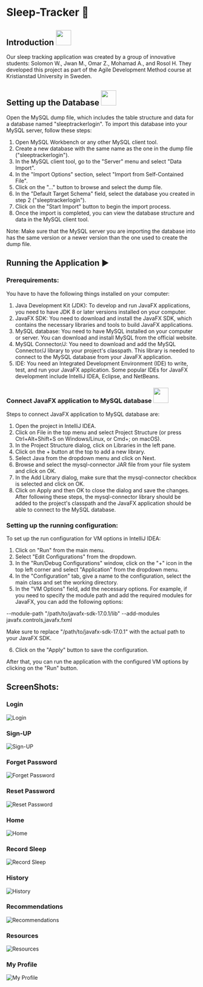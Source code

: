 

# Sleep-Tracker 🛌


## Introduction <img src="https://github.com/Alloush95/test/assets/125370944/adeebf6c-9099-4b74-a346-a482f0b1061c" width="40" />

Our sleep tracking application was created by a group of innovative students: Solomon W., Jwan M., Omar Z., Mohamad A., and Rosol H. They developed this project as part of the Agile Development Method course at Kristianstad University in Sweden.



## Setting up the Database <img src="https://github.com/JwanMardini/Sleep-Tracker/assets/125370944/680abd4c-c840-4bf8-a4df-149db89181da" width="40" />


Open the MySQL dump file, which includes the table structure and data for a database named "sleeptrackerlogin". To import this database into your MySQL server, follow these steps:

1. Open MySQL Workbench or any other MySQL client tool.
2. Create a new database with the same name as the one in the dump file ("sleeptrackerlogin").
3. In the MySQL client tool, go to the "Server" menu and select "Data Import".
4. In the "Import Options" section, select "Import from Self-Contained File".
5. Click on the "..." button to browse and select the dump file.
6. In the "Default Target Schema" field, select the database you created in step 2 ("sleeptrackerlogin").
7. Click on the "Start Import" button to begin the import process.
8. Once the import is completed, you can view the database structure and data in the MySQL client tool.

Note: Make sure that the MySQL server you are importing the database into has the same version or a newer version than the one used to create the dump file.





## Running the Application ▶️
### Prerequirements:
You have to have the following things installed on your computer:
1. Java Development Kit (JDK): To develop and run JavaFX applications, you need to have JDK 8 or later versions installed on your computer.
2. JavaFX SDK: You need to download and install the JavaFX SDK, which contains the necessary libraries and tools to build JavaFX applications.
3. MySQL database: You need to have MySQL installed on your computer or server. You can download and install MySQL from the official website.
4. MySQL Connector/J: You need to download and add the MySQL Connector/J library to your project's classpath. This library is needed to connect to the MySQL database from your JavaFX application.
5. IDE: You need an Integrated Development Environment (IDE) to write, test, and run your JavaFX application. Some popular IDEs for JavaFX development include IntelliJ IDEA, Eclipse, and NetBeans.


### Connect  JavaFX application to MySQL database <img src="https://github.com/JwanMardini/Sleep-Tracker/assets/125370944/8d3ba99d-4544-4121-878e-0f6a0cebeae0" width="40" />
Steps to connect JavaFX application to MySQL database are:
1. Open the project in IntelliJ IDEA.
2. Click on File in the top menu and select Project Structure (or press Ctrl+Alt+Shift+S on Windows/Linux, or Cmd+; on macOS).
3. In the Project Structure dialog, click on Libraries in the left pane.
4. Click on the + button at the top to add a new library.
5. Select Java from the dropdown menu and click on Next.
6. Browse and select the mysql-connector JAR file from your file system and click on OK.
7. In the Add Library dialog, make sure that the mysql-connector checkbox is selected and click on OK.
8. Click on Apply and then OK to close the dialog and save the changes.
After following these steps, the mysql-connector library should be added to the project's classpath and the JavaFX application should be able to connect to the MySQL database.

### Setting up the running configuration:
To set up the run configuration for VM options in IntelliJ IDEA:

1. Click on "Run" from the main menu.
2. Select "Edit Configurations" from the dropdown.
3. In the "Run/Debug Configurations" window, click on the "+" icon in the top left corner and select "Application" from the dropdown menu.
4. In the "Configuration" tab, give a name to the configuration, select the main class and set the working directory.
5. In the "VM Options" field, add the necessary options. For example, if you need to specify the module path and add the required modules for JavaFX, you can add the following options:

--module-path "/path/to/javafx-sdk-17.0.1/lib" --add-modules javafx.controls,javafx.fxml

Make sure to replace "/path/to/javafx-sdk-17.0.1" with the actual path to your JavaFX SDK.

6. Click on the "Apply" button to save the configuration.

After that, you can run the application with the configured VM options by clicking on the "Run" button.


## ScreenShots:

### Login
![Login](https://github.com/OmarZarifa/Sleep-Tracker/blob/main/ScreenShots/Login.png?raw=true)

### Sign-UP
![Sign-UP](https://github.com/OmarZarifa/Sleep-Tracker/blob/main/ScreenShots/Sign-up.png?raw=true)

### Forget Password
![Forget Password](https://github.com/OmarZarifa/Sleep-Tracker/blob/main/ScreenShots/Forget%20Password.png?raw=true)

### Reset Password
![Reset Password](https://github.com/OmarZarifa/Sleep-Tracker/blob/main/ScreenShots/Reset%20Password.png?raw=true)

### Home
![Home](https://github.com/OmarZarifa/Sleep-Tracker/blob/main/ScreenShots/Home.png?raw=true)

### Record Sleep
![Record Sleep](https://github.com/OmarZarifa/Sleep-Tracker/blob/main/ScreenShots/Record%20Sleep.png?raw=true)

### History
![History](https://github.com/OmarZarifa/Sleep-Tracker/blob/main/ScreenShots/History.png?raw=true)

### Recommendations
![Recommendations](https://github.com/OmarZarifa/Sleep-Tracker/blob/main/ScreenShots/Recommendations.png?raw=true)

### Resources
![Resources](https://github.com/OmarZarifa/Sleep-Tracker/blob/main/ScreenShots/Resources.png?raw=true)

### My Profile
![My Profile](https://github.com/OmarZarifa/Sleep-Tracker/blob/main/ScreenShots/My%20Profile.png?raw=true)

